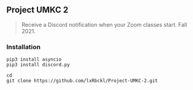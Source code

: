 ## Project UMKC 2
> Receive a Discord notification when your Zoom classes start. Fall 2021.

### Installation
```
pip3 install asyncio
pip3 install discord.py

cd
git clone https://github.com/lxRbckl/Project-UMKC-2.git
```
